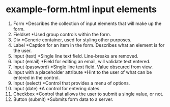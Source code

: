 # example-form.html input elements

1. Form
  *Describes the collection of input elements that will make up the form.
2. Fieldset
  *Used group controls within the form.
3. Div
  *Generic container, used for styling other purposes.
4. Label
  *Caption for an item in the form. Describes what an element is for the user.
5. Input (text)
  *Single line text field. Line-breaks are removed.
6. Input (email)
  *Field for editing an email, will validate text entered.
7. Input (password)
  *Single line text field. Value obscured from view.
8. Input with a placeholder attribute
  *Hint to the user of what can be entered in the control.
9. Input (select)
  *Control that provides a menu of options.
10. Input (date)
  *A control for entering dates.
11. Checkbox 
  *Control that allows the user to submit a single value, or not.
12. Button (submit)
  *Submits form data to a server.
